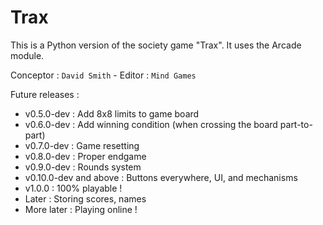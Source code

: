 # Trax

This is a Python version of the society game "Trax".
It uses the Arcade module.

Conceptor : `David Smith`  -  Editor : `Mind Games`

Future releases :
- v0.5.0-dev : Add 8x8 limits to game board
- v0.6.0-dev : Add winning condition (when crossing the board part-to-part)
- v0.7.0-dev : Game resetting
- v0.8.0-dev : Proper endgame
- v0.9.0-dev : Rounds system
- v0.10.0-dev and above : Buttons everywhere, UI, and mechanisms
- v1.0.0 : 100% playable !
- Later : Storing scores, names
- More later : Playing online !
